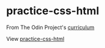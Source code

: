 # practice-css-html
From The Odin Project's [curriculum](http://www.theodinproject.com/web-development-101/html-css)

View [practice-css-html](https://cdn.rawgit.com/leangseu/practice-css-html/2bb93859/index.html)